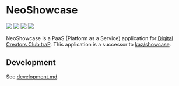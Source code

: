 # NeoShowcase

[![](https://github.com/traPtitech/NeoShowcase/actions/workflows/ci.yaml/badge.svg)](https://github.com/traPtitech/NeoShowcase/actions/workflows/ci.yaml)
[![](https://github.com/traPtitech/NeoShowcase/actions/workflows/main.yaml/badge.svg)](https://github.com/traPtitech/NeoShowcase/actions/workflows/main.yaml)
[![](https://codecov.io/gh/traPtitech/NeoShowcase/branch/master/graph/badge.svg)](https://codecov.io/gh/traPtitech/NeoShowcase)
[![](https://img.shields.io/badge/license-MIT-blue.svg)](https://github.com/traPtitech/NeoShowcase/blob/main/LICENSE)

NeoShowcase is a PaaS (Platform as a Service) application for [Digital Creators Club traP](https://github.com/traPtitech).
This application is a successor to [kaz/showcase](https://github.com/kaz/showcase).

## Development

See [development.md](./docs/development.md).
